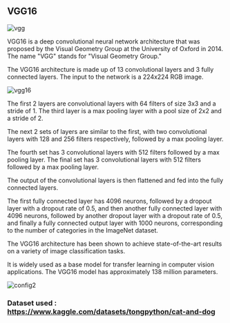 ## VGG16

![vgg](https://user-images.githubusercontent.com/92921252/232010627-1ff92e02-efc2-4cf7-afce-e98bc3e4726f.png)

VGG16 is a deep convolutional neural network architecture that was proposed by the Visual Geometry Group at the University of Oxford in 2014. The name "VGG" stands for "Visual Geometry Group."

The VGG16 architecture is made up of 13 convolutional layers and 3 fully connected layers. The input to the network is a 224x224 RGB image.

![vgg16](https://user-images.githubusercontent.com/92921252/232010733-b5d7033a-7b8a-455d-b75a-05e568925007.png)

The first 2 layers are convolutional layers with 64 filters of size 3x3 and a stride of 1. The third layer is a max pooling layer with a pool size of 2x2 and a stride of 2.

The next 2 sets of layers are similar to the first, with two convolutional layers with 128 and 256 filters respectively, followed by a max pooling layer.

The fourth set has 3 convolutional layers with 512 filters followed by a max pooling layer. The final set has 3 convolutional layers with 512 filters followed by a max pooling layer.

The output of the convolutional layers is then flattened and fed into the fully connected layers.

The first fully connected layer has 4096 neurons, followed by a dropout layer with a dropout rate of 0.5, and then another fully connected layer with 4096 neurons, followed by another dropout layer with a dropout rate of 0.5, and finally a fully connected output layer with 1000 neurons, corresponding to the number of categories in the ImageNet dataset.

The VGG16 architecture has been shown to achieve state-of-the-art results on a variety of image classification tasks.

It is widely used as a base model for transfer learning in computer vision applications. The VGG16 model has approximately 138 million parameters.

![config2](https://user-images.githubusercontent.com/92921252/232010784-256edacb-a32f-4412-aecb-e99900598cec.jpg)

### Dataset used : https://www.kaggle.com/datasets/tongpython/cat-and-dog

